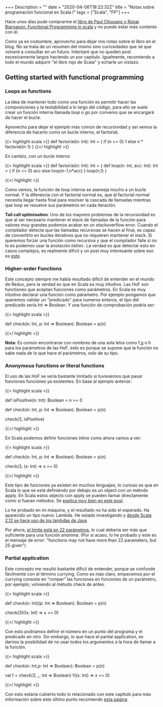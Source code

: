 +++
Description = ""
date = "2020-04-06T18:22:32Z"
title = "Notas sobre programación funcional en Scala I"
tags = ["Scala", "FP"]
+++

Hace unos días pude comprarme el [libro de Paul Chiusano y Rúnar Bjarnason: Functional Programming in scala](https://www.amazon.es/Functional-Programming-Scala-Paul-Chiusano/dp/1617290653) y no puedo estar más contento con él.

Como ya es costumbre, aprovecho para dejar mis notas sobre el libro en el blog. No se trata de un resumen del mismo sino curiosidades que sé que volveré a consultar en un futuro. Intentaré que no queden post excesivamente largos haciendo un por capítulo. Igualmente, recomiendo a todo el mundo adquirir "el libro rojo de Scala" y echarle un vistazo.

## Getting started with functional programming

### Loops as functions

La idea de mantener todo como una función es permitir hacer las composiciones y la testabilidad a lo largo del código, para ello se suele crear un función interna llamada *loop* o *go* por convenio que se encargará de hacer el bucle. 

Aprovecho para dejar el ejemplo más común de recursividad y así vemos la diferencia de hacerlo como un bucle interno, el factorial.

{{< highlight scala >}}
def factorial(n: Int): Int = {
    if (n <= 0) 1
    else n * factorial(n-1)
}
{{</ highlight >}}

En cambio, con un bucle interno

{{< highlight scala >}}
def factorial(n: Int): Int = {
    def loop(n: Int, acc: Int): Int = {
        if (n <= 0) acc
        else loop(n-1,n*acc)
    }
    loop(n,1)
}

{{</ highlight >}}

Como vemos, la función de loop interna se asemeja mucho a un bucle normal. Y la diferencia
con el factorial normal es, que el factorial normal necesita llegar hasta final para resolver la cascada de llamadas mientras que loop se resuelve sus parámetros en cada iteración.

**Tail call optimisation**: Uno de los mayores problemas de la recursividad es que al ser necesario mantener el stack de llamadas de la función para valores muy grandes podemos acabar en un stackoverflow error.
Cuando el compilador detecta que las llamadas recursivas se hacen al final, es capaz de convertirlo en bucles iterativos que no requieren mantener el stack. Si queremos forzar una función como recursiva y que el compilador falle si no lo es podemos usar la anotación *tailrec*. La verdad es que detectar esto en casos complejos, es realmente dificil y un post muy interesante sobre eso es [este](https://blog.richdougherty.com/2009/04/tail-calls-tailrec-and-trampolines.html).

### Higher-order Functions

Este concepto siempre me había resultado difícil de entender en el mundo de Redux, pero la verdad es que en Scala es muy intuitivo. Las HoF son functiones que aceptan funciones como parámetros. En Scala es muy intuitivo declarar una función como párametro. Por ejemplo pongamos que queremos validar un "predicado" para numeros enteros, el tipo del predicado sería Int => Boolean. Y una función de comprobación podría ser:

{{< highlight scala >}}

def check(n: Int, p: Int => Boolean): Boolean = p(n)

{{</ highlight >}}

**Nota**: Es común encontrarse con nombres de una sola letra como f,g o h para los parámetros de las HoF, esto es porque se supone que la función no sabe nada de lo que hace el parámetros, solo de su tipo.

### Anonymous functions or literal functions

El uso de las HoF se vería bastante limitado si tuviesemos que pasar funciones funciones ya existentes. En base al ejemplo anterior:

{{< highlight scala >}}

def isPositive(n: Int): Boolean = n >= 0

def check(n: Int, p: Int => Boolean): Boolean = p(n)

check(3, isPositive)

{{</ highlight >}}

En Scala podemos definir funciones inline como ahora vamos a ver:

{{< highlight scala >}}

def check(n: Int, p: Int => Boolean): Boolean = p(n)

check(3, (x: Int) => x >= 0)

{{</ highlight >}}

Este tipo de funciones ya existen en muchos lenguajes, lo curioso es que en Scala lo que se está definiendo por debajo es un object con un método apply. En Scala estos objects con apply se pueden llamar directamente como si fueran métodos. Se [explica muy bien en este post](https://www.scala-lang.org/old/node/133.html). 

Lo he probado en mi máquina, y el resultado no ha sido el esperado. Ha aparecido un tipo nuevo: Lambda. He estado investigando y [desde Scala 2.12 se hace uso de los lambdas de Java](https://www.scala-lang.org/news/2.12.0/#lambda-syntax-for-sam-types)

Por ahora, [el límite está en 22 parámetros](https://github.com/scala/scala/blob/2.13.x/src/library/scala/Function22.scala), lo cual debería ser más que suficiente para una función anónima. (Por si acaso, lo he probado y este es el mensaje de error: "functions may not have more than 22 parameters, but 25 given")

### Partial application

Este concepto me resultó bastante difícil de entender, porque se confunde fácilmente con el término currying. Como es más claro, empecemos por el currying consiste en "romper" las funciones en funciones de un parámetro, por ejemplo, volviendo al método check de antes.

{{< highlight scala >}}

def check(n: Int)(p: Int => Boolean): Boolean = p(n)

check(3)((x: Int) => x >= 0)

{{</ highlight >}}

Con esto podríamos definir el número en un punto del programa y el predicado en otro. Sin embargo, lo que hace el partial application, es darnos la posibilidad de no usar todos los argumentos a la hora de llamar a la función.

{{< highlight scala >}}

def check(n: Int,p: Int => Boolean): Boolean = p(n)

val f = check(3, _: Int => Boolean)
f((x: Int) => x >= 0)

{{</ highlight >}}


Con esto estaría cubierto todo lo relacionado con este capítulo para más información sobre este último punto recomiendo [esta página](https://www.geeksforgeeks.org/scala-partially-applied-functions/)